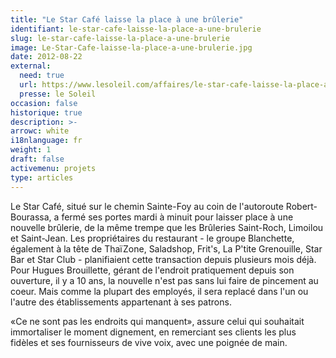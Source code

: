 ```yaml
---
title: "Le Star Café laisse la place à une brûlerie"
identifiant: le-star-cafe-laisse-la-place-a-une-brulerie
slug: le-star-cafe-laisse-la-place-a-une-brulerie
image: Le-Star-Cafe-laisse-la-place-a-une-brulerie.jpg
date: 2012-08-22
external:
  need: true
  url: https://www.lesoleil.com/affaires/le-star-cafe-laisse-la-place-a-une-brulerie-f1d8434964d2049f1abc15604d83caa4
  presse: le Soleil
occasion: false
historique: true
description: >-
arrowc: white
i18nlanguage: fr
weight: 1
draft: false
activemenu: projets
type: articles
---
```

Le Star Café, situé sur le chemin Sainte-Foy au coin de l'autoroute Robert-Bourassa, a fermé ses portes mardi à minuit pour laisser place à une nouvelle brûlerie, de la même trempe que les Brûleries Saint-Roch, Limoilou et Saint-Jean. Les propriétaires du restaurant - le groupe Blanchette, également à la tête de ThaïZone, Saladshop, Frit's, La P'tite Grenouille, Star Bar et Star Club - planifiaient cette transaction depuis plusieurs mois déjà. Pour Hugues Brouillette, gérant de l'endroit pratiquement depuis son ouverture, il y a 10 ans, la nouvelle n'est pas sans lui faire de pincement au coeur. Mais comme la plupart des employés, il sera replacé dans l'un ou l'autre des établissements appartenant à ses patrons.

«Ce ne sont pas les endroits qui manquent», assure celui qui souhaitait immortaliser le moment dignement, en remerciant ses clients les plus fidèles et ses fournisseurs de vive voix, avec une poignée de main.

